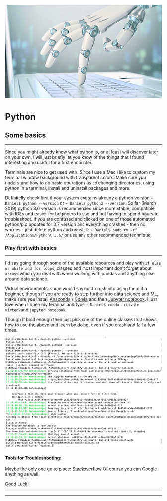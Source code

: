 ![# Welcome to my adventure](/images/robo14.jpeg)

# Python 

## Some basics

--------------------------------------------------- 

Since you might already know what python is, or at least will discover later on your own, I will just briefly let you know of the things that I found interesting and useful for a first encounter. 

Terminals are nice to get used with. Since I use a Mac i like to custom my terminal window background with transparent colors.
Make sure you understand how to do basic operations as `cd` changing directories, using python in a terminal, install and uninstall packages and more. 

Definitelly check first if your system contains already a python version `~ Daniel$ python --version` or `~ Daniel$ python3 --version`. So far (March 2019) python 3.6 version is recommended since more stable, compatible with IDEs and easier for beginners to use and not having to spend hours to troubleshoot. If you are confused and clicked on one of those automated python/pip updates for 3.7 version and everything crashes - then no worries - just delete python and reinstall: `~ Daniel$ sudo rm -rf /Applications/Python\ 3.6/` or use any other recommended technique. 
 

### Play first with basics

--------------------------------------------------

I'd say going through some of the available [resources](docs/Resources.md) and play with `if else or while and for loops`, classes and most important don't forget about `arrays` which you deal with when working with pandas and anything else around data science. 

Virtual environments: some would say not to rush into using them if a beginner, though if you are ready to step further into data science and ML, make sure you install [Anaconda](https://www.anaconda.com/distribution/) / [Conda](https://conda.io/en/latest/) and then [Jupyter notebook](https://www.jupyter.org). 
I just love when I open my terminal and type `~ Daniel$ conda activate virtenv`and `jupyter notebook`.

Though if bold enough then just pick one of the online classes that shows how to use the above and learn by doing, even if you crash and fail a few times. 

![# Welcome to my adventure](/images/screen1.png)

#### Tools for Troubleshooting:

Maybe the only one go to place: [Stackoverflow](https://stackoverflow.com/search?q=uninstall+python+3.7+on+a+Mac)
Of course you can Google anything as well. 

Good Luck! 

----------
----------

